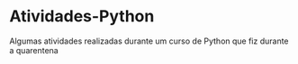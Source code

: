 # Atividades-Python
Algumas atividades realizadas durante um curso de Python que fiz durante a quarentena
